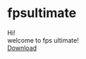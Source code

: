 # fpsultimate
Hi!
<br>
welcome to fps ultimate!
<br>
<a href="https://github.com/ShinzoStudios/fpsultimate/blob/main/FpsUltimate.exe?raw=true">Download</a>

